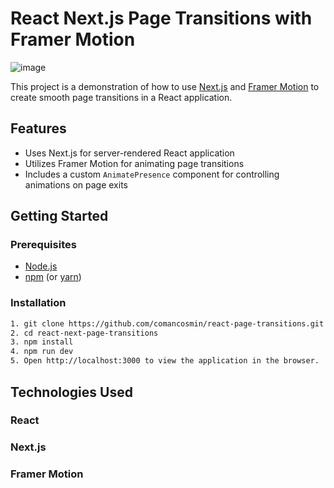 # React Next.js Page Transitions with Framer Motion

![image](https://user-images.githubusercontent.com/24994281/212955909-37a50607-b7e7-40c7-a0d3-d5407f671d01.png)


This project is a demonstration of how to use [Next.js](https://nextjs.org/) and [Framer Motion](https://www.framer.com/motion/) to create smooth page transitions in a React application.

## Features
- Uses Next.js for server-rendered React application
- Utilizes Framer Motion for animating page transitions
- Includes a custom `AnimatePresence` component for controlling animations on page exits

## Getting Started

### Prerequisites

- [Node.js](https://nodejs.org/)
- [npm](https://www.npmjs.com/) (or [yarn](https://yarnpkg.com/))

### Installation
```bash
1. git clone https://github.com/comancosmin/react-page-transitions.git
2. cd react-next-page-transitions
3. npm install
4. npm run dev
5. Open http://localhost:3000 to view the application in the browser.
```
## Technologies Used

### React
### Next.js
### Framer Motion
